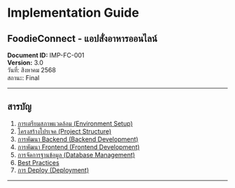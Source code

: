 # **Implementation Guide**

## FoodieConnect - แอปสั่งอาหารออนไลน์

**Document ID:** IMP-FC-001  
**Version:** 3.0  
วันที่: สิงหาคม 2568  
สถานะ: Final

-----

## **สารบัญ**

1.  [การเตรียมสภาพแวดล้อม (Environment Setup)](https://www.google.com/search?q=%231-%E0%B8%81%E0%B8%B2%E0%B8%A3%E0%B9%80%E0%B8%95%E0%B8%A3%E0%B8%B5%E0%B8%A2%E0%B8%A1%E0%B8%AA%E0%B8%A0%E0%B8%B2%E0%B8%9E%E0%B9%81%E0%B8%A7%E0%B8%94%E0%B8%A5%E0%B9%89%E0%B8%AD%E0%B8%A1-environment-setup)
2.  [โครงสร้างโปรเจค (Project Structure)](https://www.google.com/search?q=%232-%E0%B9%82%E0%B8%84%E0%B8%A3%E0%B8%87%E0%B8%AA%E0%B8%A3%E0%B9%89%E0%B8%B2%E0%B8%87%E0%B9%82%E0%B8%9B%E0%B8%A3%E0%B9%80%E0%B8%88%E0%B8%84-project-structure)
3.  [การพัฒนา Backend (Backend Development)](https://www.google.com/search?q=%233-%E0%B8%81%E0%B8%B2%E0%B8%A3%E0%B8%9E%E0%B8%B1%E0%B8%92%E0%B8%99%E0%B8%B2-backend-backend-development)
4.  [การพัฒนา Frontend (Frontend Development)](https://www.google.com/search?q=%234-%E0%B8%81%E0%B8%B2%E0%B8%A3%E0%B8%9E%E0%B8%B1%E0%B8%92%E0%B8%99%E0%B8%B2-frontend-frontend-development)
5.  [การจัดการฐานข้อมูล (Database Management)](https://www.google.com/search?q=%235-%E0%B8%81%E0%B8%B2%E0%B8%A3%E0%B8%88%E0%B8%B1%E0%B8%94%E0%B8%81%E0%B8%B2%E0%B8%A3%E0%B8%90%E0%B8%B2%E0%B8%99%E0%B8%82%E0%B9%89%E0%B8%AD%E0%B8%A1%E0%B8%B9%E0%B8%A5-database-management)
6.  [Best Practices](https://www.google.com/search?q=%236-best-practices)
7.  [การ Deploy (Deployment)](https://www.google.com/search?q=%237-%E0%B8%81%E0%B8%B2%E0%B8%A3-deploy-deployment)

-----
